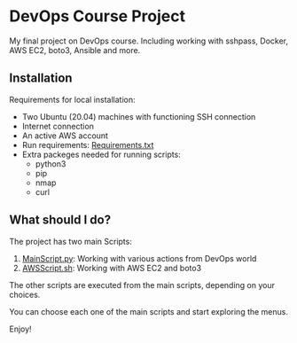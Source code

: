 # DevOps Course Project

My final project on DevOps course. Including working with sshpass, Docker, AWS EC2, boto3, Ansible and more.



## Installation

Requirements for local installation:
- Two Ubuntu (20.04) machines with functioning SSH connection
- Internet connection
- An active AWS account
- Run requirements: [Requirements.txt](requirements.txt)
- Extra packeges needed for running scripts:
  - python3
  - pip
  - nmap
  - curl


## What should I do?

The project has two main Scripts:
1. [MainScript.py](MainScript.py): Working with various actions from DevOps world
2. [AWSScript.sh](AWSScript.sh): Working with AWS EC2 and boto3

The other scripts are executed from the main scripts, depending on your choices.

You can choose each one of the main scripts and start exploring the menus.

Enjoy!
